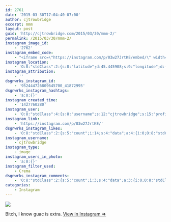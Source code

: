 ```yaml
---
id: 2761
date: '2015-03-30T17:04:40-07:00'
author: cjtrowbridge
excerpt: mmm
layout: post
guid: 'http://cjtrowbridge.com/2015/03/30/mmm-2/'
permalink: /2015/03/30/mmm-2/
instagram_image_id:
    - '2762'
instagram_embed_code:
    - "<iframe src=\"https://instagram.com/p/03w27JrtKE/embed/\" width=\"612\" height=\"710\" frameborder=\"0\" scrolling=\"no\" allowtransparency=\"true\"></iframe>\n"
instagram_location:
    - 'O:8:"stdClass":2:{s:8:"latitude";d:45.445908;s:9:"longitude";d:-122.6261183;}'
instagram_attribution:
    - ''
dsgnwrks_instagram_id:
    - '952444726809645700_41872995'
dsgnwrks_instagram_hashtags:
    - 'a:0:{}'
instagram_created_time:
    - '1427760280'
instagram_user:
    - 'O:8:"stdClass":4:{s:8:"username";s:12:"cjtrowbridge";s:15:"profile_picture";s:103:"https://igcdn-photos-f-a.akamaihd.net/hphotos-ak-xpa1/t51.2885-19/925559_452430704897917_67836701_a.jpg";s:2:"id";s:8:"41872995";s:9:"full_name";s:13:"CJ Trowbridge";}'
instagram_link:
    - 'https://instagram.com/p/03w27JrtKE/'
dsgnwrks_instagram_likes:
    - 'O:8:"stdClass":2:{s:5:"count";i:14;s:4:"data";a:4:{i:0;O:8:"stdClass":4:{s:8:"username";s:15:"fukin_awesome88";s:15:"profile_picture";s:108:"https://igcdn-photos-g-a.akamaihd.net/hphotos-ak-xaf1/t51.2885-19/10919101_1378428035798486_1003593812_a.jpg";s:2:"id";s:9:"644936729";s:9:"full_name";s:2:"aj";}i:1;O:8:"stdClass":4:{s:8:"username";s:12:"pdxwonderboy";s:15:"profile_picture";s:84:"https://instagramimages-a.akamaihd.net/profiles/profile_32060586_75sq_1376987150.jpg";s:2:"id";s:8:"32060586";s:9:"full_name";s:12:"Ilan Gerould";}i:2;O:8:"stdClass":4:{s:8:"username";s:9:"chairness";s:15:"profile_picture";s:107:"https://igcdn-photos-d-a.akamaihd.net/hphotos-ak-xfa1/t51.2885-19/10948193_347987685402891_2040507739_a.jpg";s:2:"id";s:7:"3657452";s:9:"full_name";s:4:"Tara";}i:3;O:8:"stdClass":4:{s:8:"username";s:13:"djbuckydungun";s:15:"profile_picture";s:106:"https://igcdn-photos-h-a.akamaihd.net/hphotos-ak-xaf1/t51.2885-19/10919137_971718756174231_205640470_a.jpg";s:2:"id";s:9:"199456559";s:9:"full_name";s:16:"DJ Bucky Dun-Gun";}}}'
instagram_username:
    - cjtrowbridge
instagram_type:
    - image
instagram_users_in_photo:
    - 'a:0:{}'
instagram_filter_used:
    - Crema
dsgnwrks_instagram_comments:
    - 'O:8:"stdClass":2:{s:5:"count";i:3;s:4:"data";a:3:{i:0;O:8:"stdClass":4:{s:12:"created_time";s:10:"1427760561";s:4:"text";s:20:"Omg stealing this!!!";s:4:"from";O:8:"stdClass":4:{s:8:"username";s:11:"mynameispez";s:15:"profile_picture";s:86:"https://instagramimages-a.akamaihd.net/profiles/profile_1311351796_75sq_1399323189.jpg";s:2:"id";s:10:"1311351796";s:9:"full_name";s:12:"Ashley Horne";}s:2:"id";s:18:"952447077968695934";}i:1;O:8:"stdClass":4:{s:12:"created_time";s:10:"1427774628";s:4:"text";s:23:"@claudybody @racho_beth";s:4:"from";O:8:"stdClass":4:{s:8:"username";s:6:"oh_jmo";s:15:"profile_picture";s:84:"https://instagramimages-a.akamaihd.net/profiles/profile_19055815_75sq_1343817988.jpg";s:2:"id";s:8:"19055815";s:9:"full_name";s:7:"Jessica";}s:2:"id";s:18:"952565086179741756";}i:2;O:8:"stdClass":4:{s:12:"created_time";s:10:"1427777380";s:4:"text";s:7:"#payday";s:4:"from";O:8:"stdClass":4:{s:8:"username";s:12:"t_rexcesar89";s:15:"profile_picture";s:107:"https://igcdn-photos-c-a.akamaihd.net/hphotos-ak-xaf1/t51.2885-19/11111442_380191935507810_1830200252_a.jpg";s:2:"id";s:10:"1080510342";s:9:"full_name";s:11:"Cesar Peña";}s:2:"id";s:18:"952588168676167992";}}}'
categories:
    - Instagram
---
```


[![](http://blog.cjtrowbridge.com/wp-content/uploads/2015/03/11084670_1621010174811396_1797809742_n.jpg)](https://instagram.com/p/03w27JrtKE/)

Bitch, I know guac is extra. [View in Instagram ⇒](https://instagram.com/p/03w27JrtKE/)